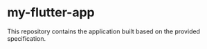 # my-flutter-app

This repository contains the application built based on the provided specification.